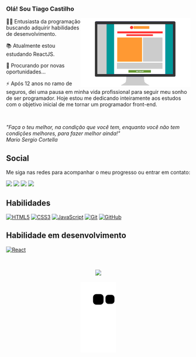 ### Olá! Sou Tiago Castilho
<a href="https://github.com/TiagoCastilho"> <img align="right" alt="GIF" width="300px" height="187px" src="https://github.com/TiagoCastilho/TiagoCastilho/blob/main/.github/workflows/1.gif" /> </a>
<p align="left">
  👋🏽 Entusiasta da programação buscando adquirir habilidades de desenvolvimento.
</p>
<p align="left">
  📚 Atualmente estou estudando ReactJS.
</p>
<p align="left">
  🔎 Procurando por novas oportunidades...
</p>
<p align="left">
  ⚡ Após 12 anos no ramo de seguros, dei uma pausa em minha vida profissional para seguir meu sonho de ser programador. Hoje estou me dedicando inteiramente aos estudos com o objetivo inicial de me tornar um programador front-end.
</p>
<br/>
<p>
  <i>"Faça o teu melhor, na condição que você tem, enquanto você não tem condições melhores, para fazer melhor ainda!" <br/>
    Mario Sergio Cortella</i>
</p>

## Social

Me siga nas redes para acompanhar o meu progresso ou entrar em contato:

<div align="left"> 
  <a href="https://www.instagram.com/tiagocastilho_bm" target="_blank"><img src="https://img.shields.io/badge/-Instagram-%23E4405F?style=for-the-badge&logo=instagram&logoColor=white" target="_blank"></a>
  <a href = "mailto:tiagocastilho_bm@hotmail.com"><img src="https://img.shields.io/badge/-Email-%23333?style=for-the-badge&logo=gmail&logoColor=white" target="_blank"></a>
  <a href="https://www.linkedin.com/in/tiagocastilhobm" target="_blank"><img src="https://img.shields.io/badge/-LinkedIn-%230077B5?style=for-the-badge&logo=linkedin&logoColor=white" target="_blank"></a>
  <a href="https://join.skype.com/invite/AiHpT8nCVpff" target="_blank"><img src="https://img.shields.io/badge/Skype-0078d4?style=for-the-badge&logo=skype&logoColor=white" target="_blank"></a>
</div>

## Habilidades
  
<div>
  
  <a href="https://alunos.b7web.com.br/media/certificates/certificado_110727.jpg" target="_blank">![HTML5](https://img.shields.io/badge/-HTML5-E34F26?style=for-the-badge&logo=html5&logoColor=white)</a>
  <a href="https://alunos.b7web.com.br/media/certificates/certificado_110727.jpg" target="_blank">![CSS3](https://img.shields.io/badge/-CSS3-1572B6?style=for-the-badge&logo=css3)</a>
  <a href="https://alunos.b7web.com.br/media/certificates/certificado_8583567.jpg" target="_blank">![JavaScript](https://img.shields.io/badge/-JavaScript-black?style=for-the-badge&logo=javascript)</a>
  <a href="https://alunos.b7web.com.br/media/certificates/certificado_7009577.jpg" target="_blank">![Git](https://img.shields.io/badge/-Git-black?style=for-the-badge&logo=git)</a>
  <a href="https://alunos.b7web.com.br/media/certificates/certificado_7009577.jpg" target="_blank">![GitHub](https://img.shields.io/badge/-GitHub-181717?style=for-the-badge&logo=github)</a>
<br/>
</div>
  
## Habilidade em desenvolvimento
  
<div>
  
  <a href="" target="_blank">![React](https://img.shields.io/badge/-react-black?style=for-the-badge&logo=react)</a>
  
</div>

##  

<div align="center">
<br/>
  <a href="https://github.com/TiagoCastilho">
  <img height="200em" src="https://github-readme-stats.vercel.app/api?username=TiagoCastilho&show_icons=true&theme=white&include_all_commits=true&count_private=true"/>
</div>

<div align="center">

  ![Snake animation](https://github.com/TiagoCastilho/TiagoCastilho/blob/output/github-contribution-grid-snake.svg)

</div>
